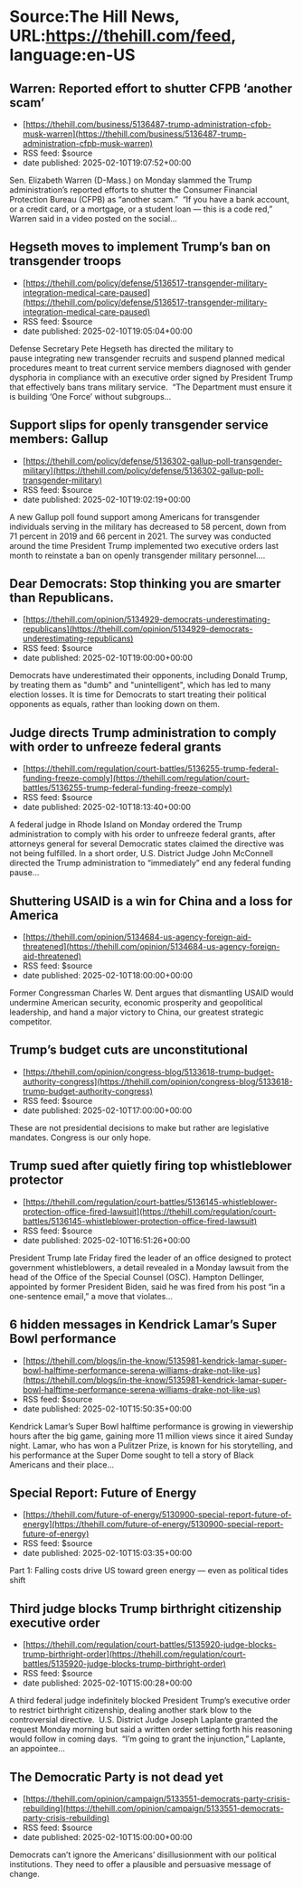 # Source:The Hill News, URL:https://thehill.com/feed, language:en-US

## Warren: Reported effort to shutter CFPB ‘another scam’
 - [https://thehill.com/business/5136487-trump-administration-cfpb-musk-warren](https://thehill.com/business/5136487-trump-administration-cfpb-musk-warren)
 - RSS feed: $source
 - date published: 2025-02-10T19:07:52+00:00

Sen. Elizabeth Warren (D-Mass.) on Monday slammed the Trump administration’s reported efforts to shutter the Consumer Financial Protection Bureau (CFPB) as “another scam.”&#160; “If you have a bank account, or a credit card, or a mortgage, or a student loan — this is a code red,” Warren said in a video posted on the social&#8230;

## Hegseth moves to implement Trump’s ban on transgender troops
 - [https://thehill.com/policy/defense/5136517-transgender-military-integration-medical-care-paused](https://thehill.com/policy/defense/5136517-transgender-military-integration-medical-care-paused)
 - RSS feed: $source
 - date published: 2025-02-10T19:05:04+00:00

Defense Secretary Pete Hegseth has directed the military to pause integrating new transgender recruits and suspend planned medical procedures meant to treat current service members diagnosed with gender dysphoria in compliance with an executive order signed by President Trump that effectively bans trans military service.  “The Department must ensure it is building ‘One Force’ without subgroups&#8230;

## Support slips for openly transgender service members: Gallup
 - [https://thehill.com/policy/defense/5136302-gallup-poll-transgender-military](https://thehill.com/policy/defense/5136302-gallup-poll-transgender-military)
 - RSS feed: $source
 - date published: 2025-02-10T19:02:19+00:00

A new Gallup poll found support among Americans for transgender individuals serving in the military has decreased to 58 percent, down from 71 percent in 2019 and 66 percent in 2021. The survey was conducted around the time President Trump implemented two executive orders last month to reinstate a ban on openly transgender military personnel.&#8230;

## Dear Democrats: Stop thinking you are smarter than Republicans.
 - [https://thehill.com/opinion/5134929-democrats-underestimating-republicans](https://thehill.com/opinion/5134929-democrats-underestimating-republicans)
 - RSS feed: $source
 - date published: 2025-02-10T19:00:00+00:00

Democrats have underestimated their opponents, including Donald Trump, by treating them as "dumb" and "unintelligent", which has led to many election losses. It is time for Democrats to start treating their political opponents as equals, rather than looking down on them.

## Judge directs Trump administration to comply with order to unfreeze federal grants
 - [https://thehill.com/regulation/court-battles/5136255-trump-federal-funding-freeze-comply](https://thehill.com/regulation/court-battles/5136255-trump-federal-funding-freeze-comply)
 - RSS feed: $source
 - date published: 2025-02-10T18:13:40+00:00

A federal judge in Rhode Island on Monday ordered the Trump administration to comply with his order to unfreeze federal grants, after attorneys general for several Democratic states claimed the directive was not being fulfilled. In a short order, U.S. District Judge John McConnell directed the Trump administration to &#8220;immediately&#8221; end any federal funding pause&#8230;

## Shuttering USAID is a win for China and a loss for America
 - [https://thehill.com/opinion/5134684-us-agency-foreign-aid-threatened](https://thehill.com/opinion/5134684-us-agency-foreign-aid-threatened)
 - RSS feed: $source
 - date published: 2025-02-10T18:00:00+00:00

Former Congressman Charles W. Dent argues that dismantling USAID would undermine American security, economic prosperity and geopolitical leadership, and hand a major victory to China, our greatest strategic competitor.

## Trump’s budget cuts are unconstitutional
 - [https://thehill.com/opinion/congress-blog/5133618-trump-budget-authority-congress](https://thehill.com/opinion/congress-blog/5133618-trump-budget-authority-congress)
 - RSS feed: $source
 - date published: 2025-02-10T17:00:00+00:00

These are not presidential decisions to make but rather are legislative mandates. Congress is our only hope.

## Trump sued after quietly firing top whistleblower protector
 - [https://thehill.com/regulation/court-battles/5136145-whistleblower-protection-office-fired-lawsuit](https://thehill.com/regulation/court-battles/5136145-whistleblower-protection-office-fired-lawsuit)
 - RSS feed: $source
 - date published: 2025-02-10T16:51:26+00:00

President Trump late Friday fired the leader of an office designed to protect government whistleblowers, a detail revealed in a Monday lawsuit from the head of the Office of the Special Counsel (OSC). Hampton Dellinger, appointed by former President Biden, said he was fired from his post “in a one-sentence email,” a move that violates&#8230;

## 6 hidden messages in Kendrick Lamar’s Super Bowl performance
 - [https://thehill.com/blogs/in-the-know/5135981-kendrick-lamar-super-bowl-halftime-performance-serena-williams-drake-not-like-us](https://thehill.com/blogs/in-the-know/5135981-kendrick-lamar-super-bowl-halftime-performance-serena-williams-drake-not-like-us)
 - RSS feed: $source
 - date published: 2025-02-10T15:50:35+00:00

Kendrick Lamar’s Super Bowl halftime performance is growing in viewership hours after the big game, gaining more 11 million views since it aired Sunday night. Lamar, who has won a Pulitzer Prize, is known for his storytelling, and his performance at the Super Dome sought to tell a story of Black Americans and their place&#8230;

## Special Report: Future of Energy
 - [https://thehill.com/future-of-energy/5130900-special-report-future-of-energy](https://thehill.com/future-of-energy/5130900-special-report-future-of-energy)
 - RSS feed: $source
 - date published: 2025-02-10T15:03:35+00:00

Part 1: Falling costs drive US toward green energy — even as political tides shift

## Third judge blocks Trump birthright citizenship executive order
 - [https://thehill.com/regulation/court-battles/5135920-judge-blocks-trump-birthright-order](https://thehill.com/regulation/court-battles/5135920-judge-blocks-trump-birthright-order)
 - RSS feed: $source
 - date published: 2025-02-10T15:00:28+00:00

A third federal judge indefinitely blocked President Trump’s executive order to restrict birthright citizenship, dealing another stark blow to the controversial directive.&#160; U.S. District Judge Joseph Laplante granted the request Monday morning but said a written order setting forth his reasoning would follow in coming days.&#160; “I’m going to grant the injunction,” Laplante, an appointee&#8230;

## The Democratic Party is not dead yet
 - [https://thehill.com/opinion/campaign/5133551-democrats-party-crisis-rebuilding](https://thehill.com/opinion/campaign/5133551-democrats-party-crisis-rebuilding)
 - RSS feed: $source
 - date published: 2025-02-10T15:00:00+00:00

Democrats can’t ignore the Americans’ disillusionment with our political institutions. They need to offer a plausible and persuasive message of change.

